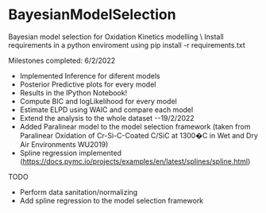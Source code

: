 # BayesianModelSelection
Bayesian model selection for Oxidation Kinetics modelling \\
Install requirements in a python enviroment using pip install -r requirements.txt

Milestones completed:
6/2/2022
- Implemented Inference for diferent models
- Posterior Predictive plots for every model
- Results in the IPython Notebook!
- Compute BIC and logLikelihood for every model
- Estimate ELPD using WAIC and compare each model
- Extend the analysis to the whole dataset
--19/2/2022
- Added Paralinear model to the model selection framework (taken from Paralinear Oxidation of Cr-Si-C-Coated C/SiC at 1300�C in Wet
and Dry Air Environments WU2019)
- Spline regression implemented (https://docs.pymc.io/projects/examples/en/latest/splines/spline.html)

TODO
- Perform data sanitation/normalizing
- Add spline regression to the model selection framework
